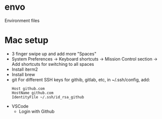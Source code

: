 envo
====
Environment files

Mac setup
=========
  * 3 finger swipe up and add more "Spaces"
  * System Preferences -> Keyboard shortcuts -> Mission Control section -> Add shortcuts for switching to all spaces
  * Install iterm2
  * Install brew
  * git
      For different SSH keys for githib, gitlab, etc,
      in ~/.ssh/config, add:
      ```
      Host github.com
      HostName github.com
      IdentityFile ~/.ssh/id_rsa_github
      ```
  * VSCode
    * Login with Github

